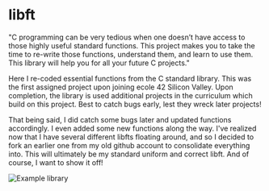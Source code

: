 # libft

"C programming can be very tedious when one doesn’t have access to those highly useful standard functions. This project makes you to take the time to re-write those functions, understand them, and learn to use them. This library will help you for all your future C projects."

Here I re-coded essential functions from the C standard library. This was the first assigned project upon joining ecole 42 Silicon Valley. Upon completion, the library is used additional projects in the curriculum which build on this project. Best to catch bugs early, lest they wreck later projects! 

That being said, I did catch some bugs later and updated functions accordingly. I even added some new functions along the way. I've realized now that I have several different libfts floating around, and so I decided to fork an earlier one from my old github account to consolidate everything into. This will ultimately be my standard uniform and correct libft. And of course, I want to show it off!

![Example library](../assets/20210831_scds_227.jpg)
